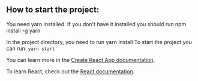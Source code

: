 ## How to start the project:

You need yarn installed. 
If you don't have it installed you should run npm install -g yarn

In the project directory, you need to run
yarn install
To start the project you can run:
`yarn start`


You can learn more in the [Create React App documentation](https://facebook.github.io/create-react-app/docs/getting-started).

To learn React, check out the [React documentation](https://reactjs.org/).

